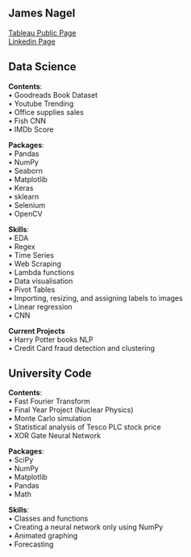James Nagel
------------------------------------------
[Tableau Public Page](https://public.tableau.com/app/profile/james.nagel) \
[Linkedin Page](https://www.linkedin.com/in/james-nagel-5b84a4206/)

## **Data Science**

**Contents**: \
• Goodreads Book Dataset \
• Youtube Trending \
• Office supplies sales \
• Fish CNN \
• IMDb Score 

**Packages**: \
• Pandas \
• NumPy \
• Seaborn \
• Matplotlib \
• Keras \
• sklearn \
• Selenium \
• OpenCV 

**Skills**: \
• EDA \
• Regex \
• Time Series \
• Web Scraping \
• Lambda functions \
• Data visualisation \
• Pivot Tables \
• Importing, resizing, and assigning labels to images \
• Linear regression \
• CNN

**Current Projects** \
• Harry Potter books NLP  \
• Credit Card fraud detection and clustering 

## **University Code**

**Contents**: \
• Fast Fourier Transform \
• Final Year Project (Nuclear Physics) \
• Monte Carlo simulation \
• Statistical analysis of Tesco PLC stock price \
• XOR Gate Neural Network

**Packages**: \
• SciPy \
• NumPy \
• Matplotlib \
• Pandas \
• Math

**Skills**: \
• Classes and functions \
• Creating a neural network only using NumPy \
• Animated graphing \
• Forecasting 

